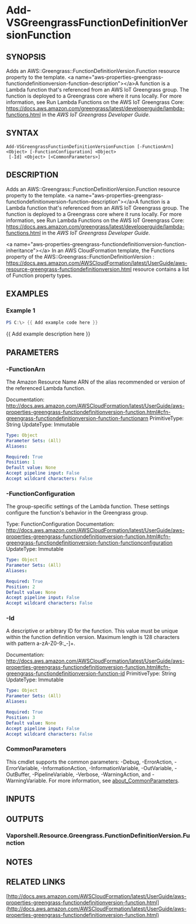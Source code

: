 # Add-VSGreengrassFunctionDefinitionVersionFunction

## SYNOPSIS
Adds an AWS::Greengrass::FunctionDefinitionVersion.Function resource property to the template.
\<a name="aws-properties-greengrass-functiondefinitionversion-function-description"\>\</a\>A function is a Lambda function that's referenced from an AWS IoT Greengrass group.
The function is deployed to a Greengrass core where it runs locally.
For more information, see Run Lambda Functions on the AWS IoT Greengrass Core: https://docs.aws.amazon.com/greengrass/latest/developerguide/lambda-functions.html in the *AWS IoT Greengrass Developer Guide*.

## SYNTAX

```
Add-VSGreengrassFunctionDefinitionVersionFunction [-FunctionArn] <Object> [-FunctionConfiguration] <Object>
 [-Id] <Object> [<CommonParameters>]
```

## DESCRIPTION
Adds an AWS::Greengrass::FunctionDefinitionVersion.Function resource property to the template.
\<a name="aws-properties-greengrass-functiondefinitionversion-function-description"\>\</a\>A function is a Lambda function that's referenced from an AWS IoT Greengrass group.
The function is deployed to a Greengrass core where it runs locally.
For more information, see Run Lambda Functions on the AWS IoT Greengrass Core: https://docs.aws.amazon.com/greengrass/latest/developerguide/lambda-functions.html in the *AWS IoT Greengrass Developer Guide*.

\<a name="aws-properties-greengrass-functiondefinitionversion-function-inheritance"\>\</a\> In an AWS CloudFormation template, the Functions property of the  AWS::Greengrass::FunctionDefinitionVersion : https://docs.aws.amazon.com/AWSCloudFormation/latest/UserGuide/aws-resource-greengrass-functiondefinitionversion.html resource contains a list of Function property types.

## EXAMPLES

### Example 1
```powershell
PS C:\> {{ Add example code here }}
```

{{ Add example description here }}

## PARAMETERS

### -FunctionArn
The Amazon Resource Name ARN of the alias recommended or version of the referenced Lambda function.

Documentation: http://docs.aws.amazon.com/AWSCloudFormation/latest/UserGuide/aws-properties-greengrass-functiondefinitionversion-function.html#cfn-greengrass-functiondefinitionversion-function-functionarn
PrimitiveType: String
UpdateType: Immutable

```yaml
Type: Object
Parameter Sets: (All)
Aliases:

Required: True
Position: 1
Default value: None
Accept pipeline input: False
Accept wildcard characters: False
```

### -FunctionConfiguration
The group-specific settings of the Lambda function.
These settings configure the function's behavior in the Greengrass group.

Type: FunctionConfiguration
Documentation: http://docs.aws.amazon.com/AWSCloudFormation/latest/UserGuide/aws-properties-greengrass-functiondefinitionversion-function.html#cfn-greengrass-functiondefinitionversion-function-functionconfiguration
UpdateType: Immutable

```yaml
Type: Object
Parameter Sets: (All)
Aliases:

Required: True
Position: 2
Default value: None
Accept pipeline input: False
Accept wildcard characters: False
```

### -Id
A descriptive or arbitrary ID for the function.
This value must be unique within the function definition version.
Maximum length is 128 characters with pattern a-zA-Z0-9:_-\]+.

Documentation: http://docs.aws.amazon.com/AWSCloudFormation/latest/UserGuide/aws-properties-greengrass-functiondefinitionversion-function.html#cfn-greengrass-functiondefinitionversion-function-id
PrimitiveType: String
UpdateType: Immutable

```yaml
Type: Object
Parameter Sets: (All)
Aliases:

Required: True
Position: 3
Default value: None
Accept pipeline input: False
Accept wildcard characters: False
```

### CommonParameters
This cmdlet supports the common parameters: -Debug, -ErrorAction, -ErrorVariable, -InformationAction, -InformationVariable, -OutVariable, -OutBuffer, -PipelineVariable, -Verbose, -WarningAction, and -WarningVariable. For more information, see [about_CommonParameters](http://go.microsoft.com/fwlink/?LinkID=113216).

## INPUTS

## OUTPUTS

### Vaporshell.Resource.Greengrass.FunctionDefinitionVersion.Function
## NOTES

## RELATED LINKS

[http://docs.aws.amazon.com/AWSCloudFormation/latest/UserGuide/aws-properties-greengrass-functiondefinitionversion-function.html](http://docs.aws.amazon.com/AWSCloudFormation/latest/UserGuide/aws-properties-greengrass-functiondefinitionversion-function.html)

